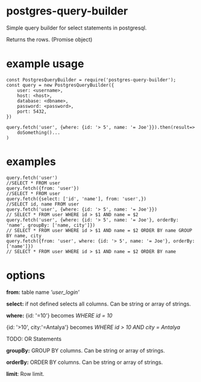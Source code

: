 # postgres-query-builder

Simple query builder for select statements in postgresql.

Returns the rows. (Promise object)


# example usage

```
const PostgresQueryBuilder = require('postgres-query-builder');
const query = new PostgresQueryBuilder({
    user: <username>,
    host: <host>,
    database: <dbname>,
    password: <password>,
    port: 5432,
})

query.fetch('user', {where: {id: '> 5', name: '= Joe'}}).then(result=>
    doSomething()...
)

```

# examples
```
query.fetch('user')
//SELECT * FROM user
query.fetch({from: 'user'})
//SELECT * FROM user
query.fetch({select: ['id', 'name'], from: 'user',})
//SELECT id, name FROM user
query.fetch('user', {where: {id: '> 5', name: '= Joe'}})
// SELECT * FROM user WHERE id > $1 AND name = $2
query.fetch('user', {where: {id: '> 5', name: '= Joe'}, orderBy: 'name', groupBy: ['name, city']})
// SELECT * FROM user WHERE id > $1 AND name = $2 ORDER BY name GROUP BY name, city
query.fetch({from: 'user', where: {id: '> 5', name: '= Joe'}, orderBy: ['name']})
// SELECT * FROM user WHERE id > $1 AND name = $2 ORDER BY name
```

# options
**from:** table name *'user_login'*

**select:** if not defined selects all columns. Can be string or array of strings.

**where:** {id: '=10'} becomes *WHERE id = 10*

{id: '>10', city:'=Antalya'} becomes *WHERE id > 10 AND city = Antalya*

TODO: OR Statements

**groupBy:** GROUP BY columns. Can be string or array of strings.

**orderBy:** ORDER BY columns. Can be string or array of strings.

**limit**: Row limit.